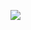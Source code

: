 ![](https://repository-images.githubusercontent.com/809475315/d7ec402c-e64f-4288-990b-4d61eb1767b3)
